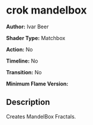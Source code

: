 # crok mandelbox

**Author:** Ivar Beer

**Shader Type:** Matchbox

**Action:** No

**Timeline:** No

**Transition:** No

**Minimum Flame Version:** 


## Description
Creates MandelBox Fractals.
